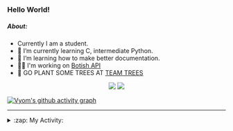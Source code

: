 ### Hello World!

##### About:
- Currently I am a student.
- 🌱 I’m currently learning C, intermediate Python.
- 🌱 I’m learning how to make better documentation.
- 👨‍💻 I'm working on [Botish API](https://github.com/Vyvy-vi/api)
- 🌱 GO PLANT SOME TREES AT [TEAM TREES](https://teamtrees.org/)

<p align="center">
  <a href="https://twitter.com/Vyvy_viM"><img target="_blank" src="https://img.shields.io/badge/twitter%20@Vyvy_viM-0D95E8?style=for-the-badge&logo=twitter&logoColor=white"/></a> 
  <a href="https://vyvy-vi.github.io/portfolio"><img target="_blank" src="https://img.shields.io/badge/-I_love_open_source-green?style=for-the-badge&logo=github&logoColor=black"/></a> 
</p>

[![Vyom's github activity graph](https://activity-graph.herokuapp.com/graph?username=Vyvy-vi)](https://github.com/ashutosh00710/github-readme-activity-graph)

---
<details>
  <summary>:zap: My Activity:</summary>
  
<!--START_SECTION:waka-->
![Code Time](http://img.shields.io/badge/Code%20Time-659%20hrs%2027%20mins-blue)

**I'm a Night 🦉** 

```text
🌞 Morning    49 commits     ██░░░░░░░░░░░░░░░░░░░░░░░   8.7% 
🌆 Daytime    131 commits    █████░░░░░░░░░░░░░░░░░░░░   23.27% 
🌃 Evening    179 commits    ████████░░░░░░░░░░░░░░░░░   31.79% 
🌙 Night      204 commits    █████████░░░░░░░░░░░░░░░░   36.23%

```
📅 **I'm Most Productive on Sunday** 

```text
Monday       58 commits     ██░░░░░░░░░░░░░░░░░░░░░░░   10.3% 
Tuesday      96 commits     ████░░░░░░░░░░░░░░░░░░░░░   17.05% 
Wednesday    88 commits     ████░░░░░░░░░░░░░░░░░░░░░   15.63% 
Thursday     70 commits     ███░░░░░░░░░░░░░░░░░░░░░░   12.43% 
Friday       58 commits     ██░░░░░░░░░░░░░░░░░░░░░░░   10.3% 
Saturday     59 commits     ██░░░░░░░░░░░░░░░░░░░░░░░   10.48% 
Sunday       134 commits    ██████░░░░░░░░░░░░░░░░░░░   23.8%

```


📊 **This Week I Spent My Time On** 

```text
🔥 Editors: 
VS Code                  7 hrs 43 mins       █████████████████░░░░░░░░   69.15% 
Vim                      3 hrs 26 mins       ███████░░░░░░░░░░░░░░░░░░   30.85%

🐱‍💻 Projects: 
Unknown Project          2 hrs 58 mins       ██████░░░░░░░░░░░░░░░░░░░   26.57% 
uni-webpages             2 hrs 49 mins       ██████░░░░░░░░░░░░░░░░░░░   25.21% 
file-utils               2 hrs 12 mins       █████░░░░░░░░░░░░░░░░░░░░   19.7% 
faceapp-backend          1 hr 47 mins        ████░░░░░░░░░░░░░░░░░░░░░   16.06% 
discord-bot-assignment-1.38 mins             █░░░░░░░░░░░░░░░░░░░░░░░░   5.68%

```


 Last Updated on 13/03/2022 20:04:42 UTC
<!--END_SECTION:waka-->
</details>
